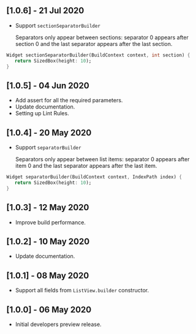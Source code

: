 ## [1.0.6] - 21 Jul 2020

* Support `sectionSeparatorBuilder` 
  
  Separators only appear between sections: separator 0 appears after section 0 and the last separator appears after the last section.

```Dart
Widget sectionSeparatorBuilder(BuildContext context, int section) {
   return SizedBox(height: 10);
}
```  

## [1.0.5] - 04 Jun 2020

* Add assert for all the required parameters.
* Update documentation.
* Setting up Lint Rules.

## [1.0.4] - 20 May 2020

* Support `separatorBuilder`  
  
  Separators only appear between list items: separator 0 appears after item 0 and the last separator appears after the last item.

```Dart
Widget separatorBuilder(BuildContext context, IndexPath index) {
   return SizedBox(height: 10);
}
```  

## [1.0.3] - 12 May 2020

* Improve build performance.

## [1.0.2] - 10 May 2020

* Update documentation.

## [1.0.1] - 08 May 2020

* Support all fields from `ListView.builder` constructor.

## [1.0.0] - 06 May 2020

* Initial developers preview release.
